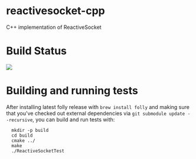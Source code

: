 # reactivesocket-cpp
C++ implementation of ReactiveSocket

# Build Status

<a href='https://travis-ci.org/ReactiveSocket/reactivesocket-cpp/builds'><img src='https://travis-ci.org/ReactiveSocket/reactivesocket-cpp.svg?branch=master'></a>

# Building and running tests

After installing latest folly release with `brew install folly` and making sure that you've checked out external dependencies via `git submodule update --recursive`, you can build and run tests with:

```
  mkdir -p build
  cd build
  cmake ../
  make
  ./ReactiveSocketTest
```
